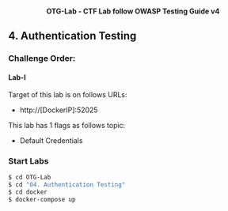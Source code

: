 <h4 align="center">OTG-Lab - CTF Lab follow OWASP Testing Guide v4</h4>

## 4. Authentication Testing

### Challenge Order:

#### Lab-I

Target of this lab is on follows URLs:

* http://[DockerIP]:52025   

This lab has 1 flags as follows topic:

- Default Credentials

### Start Labs

```bash
$ cd OTG-Lab
$ cd "04. Authentication Testing"
$ cd docker
$ docker-compose up
```

